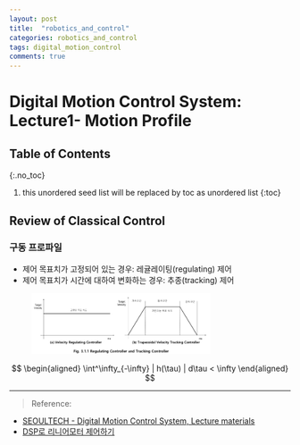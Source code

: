 ```yaml
---
layout: post
title:  "robotics_and_control"
categories: robotics_and_control
tags: digital_motion_control
comments: true
---
```


# Digital Motion Control System: Lecture1- Motion Profile

## Table of Contents
{:.no_toc}
1. this unordered seed list will be replaced by toc as unordered list
{:toc}

## Review of Classical Control

### 구동 프로파일

-   제어 목표치가 고정되어 있는 경우: 레귤레이팅(regulating) 제어
-   제어 목표치가 시간에 대하여 변화하는 경우: 추종(tracking) 제어

<figure>
  <img alt="An image with a caption" src="/assets/img/Digital_motion/lec2/1.png" class="lead"   style="width:320px; height=:240px"/>
</figure>







$$
\begin{aligned}
\int^\infty_{-\infty} | h(\tau)  | d\tau  < \infty
\end{aligned} 
 $$





------------

> Reference:
- [SEOULTECH - Digital Motion Control System, Lecture materials]()
- [DSP로 리니어모터 제어하기](http://www.kangcom.com/sub/view.asp?sku=200312230002)